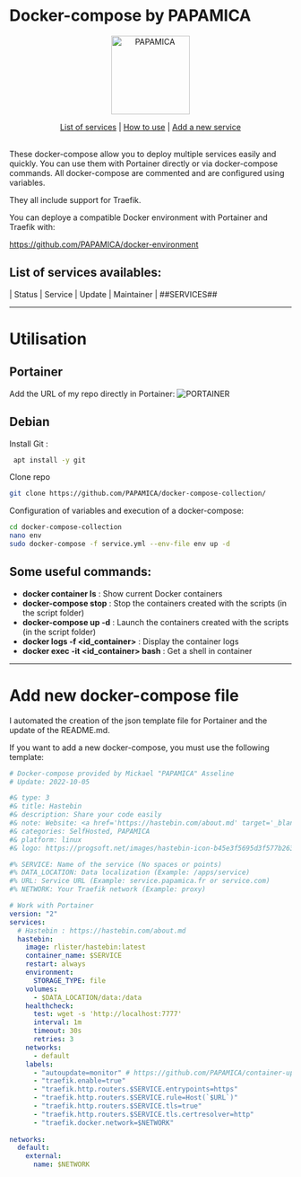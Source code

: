 
# Docker-compose by PAPAMICA

<p align="center">
  <a href="https://papamica.com">
    <img src="https://zupimages.net/up/20/04/7vtd.png" width="140px" alt="PAPAMICA" />
  </a>
</p>
<p align="center">
    <a href="https://github.com/PAPAMICA/docker-compose-collection#list-of-services-availables">List of services</a> |
    <a href="https://github.com/PAPAMICA/docker-compose-collection#utilisation">How to use</a> |
    <a href="https://github.com/PAPAMICA/docker-compose-collection#add-new-docker-compose-file">Add a new service</a>
    <br /><br />
</p>


These docker-compose allow you to deploy multiple services easily and quickly. You can use them with Portainer directly or via docker-compose commands.
All docker-compose are commented and are configured using variables.

They all include support for Traefik.

You can deploye a compatible Docker environment with Portainer and Traefik with:

https://github.com/PAPAMICA/docker-environment



## List of services availables:
| Status | Service | Update | Maintainer |
##SERVICES##

---
# Utilisation
## Portainer
Add the URL of my repo directly in Portainer:
![PORTAINER](https://i.imgur.com/M49ssCN.png)

## Debian
Install Git :
```bash
 apt install -y git
```

Clone repo
```bash
git clone https://github.com/PAPAMICA/docker-compose-collection/
```


Configuration of variables and execution of a docker-compose:
```bash
cd docker-compose-collection
nano env
sudo docker-compose -f service.yml --env-file env up -d
```
## Some useful commands:

-   **docker container ls** : Show current Docker containers
-   **docker-compose stop** : Stop the containers created with the scripts (in the script folder)
- **docker-compose up -d** : Launch the containers created with the scripts (in the script folder)
-   **docker logs -f <id_container>** : Display the container logs
-   **docker exec -it <id_container> bash** : Get a shell in container

---
# Add new docker-compose file
I automated the creation of the json template file for Portainer and the update of the README.md.

If you want to add a new docker-compose, you must use the following template:
```yaml
# Docker-compose provided by Mickael "PAPAMICA" Asseline
# Update: 2022-10-05

#& type: 3
#& title: Hastebin
#& description: Share your code easily
#& note: Website: <a href='https://hastebin.com/about.md' target='_blank' rel='noopener'>Hastebin.com</a>
#& categories: SelfHosted, PAPAMICA
#& platform: linux
#& logo: https://progsoft.net/images/hastebin-icon-b45e3f5695d3f577b2630648bd00584195822e3d.png

#% SERVICE: Name of the service (No spaces or points)
#% DATA_LOCATION: Data localization (Example: /apps/service)
#% URL: Service URL (Example: service.papamica.fr or service.com)
#% NETWORK: Your Traefik network (Example: proxy)

# Work with Portainer
version: "2"
services:
  # Hastebin : https://hastebin.com/about.md
  hastebin:
    image: rlister/hastebin:latest
    container_name: $SERVICE
    restart: always
    environment:
      STORAGE_TYPE: file
    volumes:
      - $DATA_LOCATION/data:/data
    healthcheck:
      test: wget -s 'http://localhost:7777'
      interval: 1m
      timeout: 30s
      retries: 3 
    networks:
      - default
    labels:
      - "autoupdate=monitor" # https://github.com/PAPAMICA/container-updater
      - "traefik.enable=true"
      - "traefik.http.routers.$SERVICE.entrypoints=https"
      - "traefik.http.routers.$SERVICE.rule=Host(`$URL`)"
      - "traefik.http.routers.$SERVICE.tls=true"
      - "traefik.http.routers.$SERVICE.tls.certresolver=http"
      - "traefik.docker.network=$NETWORK"
      
networks:
  default:
    external:
      name: $NETWORK
```